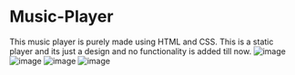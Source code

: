 
# Music-Player

This music player is purely made using HTML and CSS. This is a static player and its just a design and no functionality is added till now.
![image](https://user-images.githubusercontent.com/83229873/184614376-c12ed452-5312-4d3d-a042-281511778e38.png)
![image](https://user-images.githubusercontent.com/83229873/184614502-bd048c04-1591-4256-b5d4-8c6eb00fbefd.png)
![image](https://user-images.githubusercontent.com/83229873/184614697-406d9a9a-6e32-4442-860d-da8ab0dd824f.png)
![image](https://user-images.githubusercontent.com/83229873/184614777-6a91b3e4-9f0f-44c2-9eb4-45cbf38bf4d5.png)


